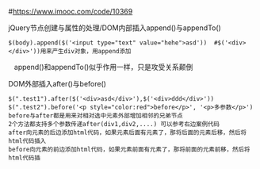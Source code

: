 #https://www.imooc.com/code/10369

jQuery节点创建与属性的处理/DOM内部插入append()与appendTo()

    $(body).append($('<input type="text" value="hehe">asd'))  #$('<div></div>'))用来产生div对象，用append添加
    append()和appendTo()似乎作用一样，只是攻受关系颠倒

DOM外部插入after()与before()

    $(".test1").after($('<div>asd</div>'),$('<div>ddd</div>'))
    $(".test2").before('<p style="color:red">before</p>', '<p>多参数</p>')
    before与after都是用来对相对选中元素外部增加相邻的兄弟节点
    2个方法都支持多个参数传递after(div1,div2,....) 可以参考右边案例代码
    after向元素的后边添加html代码，如果元素后面有元素了，那将后面的元素后移，然后将html代码插入
    before向元素的前边添加html代码，如果元素前面有元素了，那将前面的元素前移，然后将html代码插

